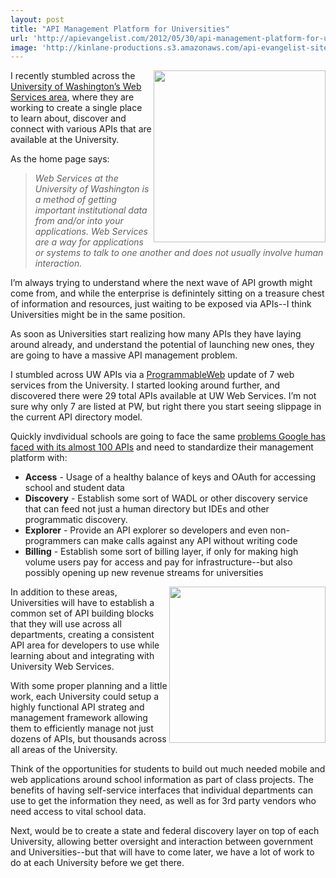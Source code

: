 ```yaml
---
layout: post
title: "API Management Platform for Universities"
url: 'http://apievangelist.com/2012/05/30/api-management-platform-for-universiteis/'
image: 'http://kinlane-productions.s3.amazonaws.com/api-evangelist-site/blog/UW-Web-Service-Registry.png'
---
```


[<img class="c1" src="http://kinlane-productions.s3.amazonaws.com/api-evangelist/universities/UW-Web-Service-Registry.png" alt="" width="275" align="right" />][1]

I recently stumbled across the [University of Washington’s Web Services area][2], where they are working to create a single place to learn about, discover and connect with various APIs that are available at the University.

As the home page says:

> _Web Services at the University of Washington is a method of getting important institutional data from and/or into your applications. Web Services are a way for applications or systems to talk to one another and does not usually involve human interaction._

I’m always trying to understand where the next wave of API growth might come from, and while the enterprise is definintely sitting on a treasure chest of information and resources, just waiting to be exposed via APIs--I think Universities might be in the same position.

As soon as Universities start realizing how many APIs they have laying around already, and understand the potential of launching new ones, they are going to have a massive API management problem.

I stumbled across UW APIs via a [ProgrammableWeb][3] update of 7 web services from the University. I started looking around further, and discovered there were 29 total APIs available at UW Web Services. I’m not sure why only 7 are listed at PW, but right there you start seeing slippage in the current API directory model.

Quickly invdividual schools are going to face the same [problems Google has faced with its almost 100 APIs][4] and need to standardize their management platform with:

  * **Access** \- Usage of a healthy balance of keys and OAuth for accessing school and student data 
  * **Discovery** \- Establish some sort of WADL or other discovery service that can feed not just a human directory but IDEs and other programmatic discovery. 
  * **Explorer** \- Provide an API explorer so developers and even non-programmers can make calls against any API without writing code 
  * **Billing** \- Establish some sort of billing layer, if only for making high volume users pay for access and pay for infrastructure--but also possibly opening up new revenue streams for universities

<img class="c2" src="http://kinlane-productions.s3.amazonaws.com/api-evangelist/universities/univeristy-info-systems.jpg" alt="" width="250" align="right" />

In addition to these areas, Universities will have to establish a common set of API building blocks that they will use across all departments, creating a consistent API area for developers to use while learning about and integrating with University Web Services.

With some proper planning and a little work, each University could setup a highly functional API strateg and management framework allowing them to efficiently manage not just dozens of APIs, but thousands across all areas of the University.

Think of the opportunities for students to build out much needed mobile and web applications around school information as part of class projects. The benefits of having self-service interfaces that individual departments can use to get the information they need, as well as for 3rd party vendors who need access to vital school data.

Next, would be to create a state and federal discovery layer on top of each University, allowing better oversight and interaction between government and Universities--but that will have to come later, we have a lot of work to do at each University before we get there.

   [1]: http://webservices.washington.edu/ (University of Washington)
   [2]: http://www.apievangelist.com/2012/05/29/university-information-access-with-apis/ (University of Washingtons Web Services Area)
   [3]: http://www.programmableweb.com (ProgrammableWeb)
   [4]: http://www.apievangelist.com/2011/12/21/business-of-google-apis-2011/ (problems Google has faced with its almost 100 APIs)
